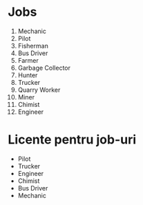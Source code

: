 # Jobs

1. Mechanic
2. Pilot
3. Fisherman
4. Bus Driver
5. Farmer
6. Garbage Collector
7. Hunter
8. Trucker
9. Quarry Worker
10. Miner
11. Chimist
12. Engineer

# Licente pentru job-uri

- Pilot
- Trucker
- Engineer
- Chimist
- Bus Driver
- Mechanic
